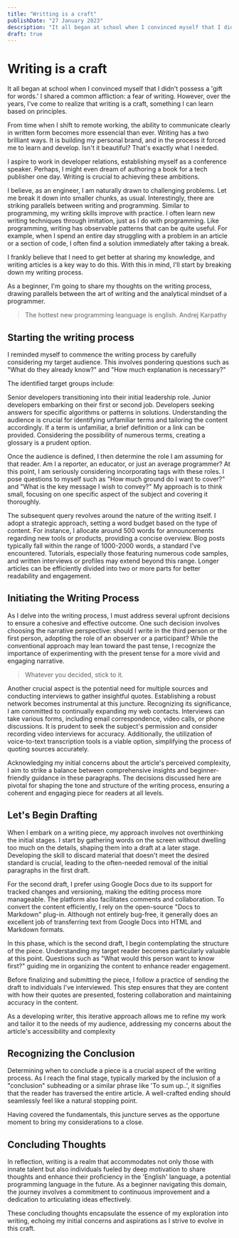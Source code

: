 ```yaml
---
title: "Writting is a craft"
publishDate: "27 January 2023"
description: "It all began at school when I convinced myself that I didn't possess a 'gift for words.' I shared a common affliction: a fear of writing."
draft: true
---
```


# Writing is a craft

It all began at school when I convinced myself that I didn't possess a 'gift for words.' I shared a common affliction: a fear of writing. However, over the years, I've come to realize that writing is a craft, something I can learn based on principles.

From time when I shift to remote working, the ability to communicate clearly in written form becomes more essencial than ever. Writing has a two brilliant ways. It is building my personal brand, and in the process it forced me to learn and develop. Isn't it beautiful? That's exactly what I needed.

I aspire to work in developer relations, establishing myself as a conference speaker. Perhaps, I might even dream of authoring a book for a tech publisher one day. Writing is crucial to achieving these ambitions.

I believe, as an engineer, I am naturally drawn to challenging problems. Let me break it down into smaller chunks, as usual. Interestingly, there are striking parallels between writing and programming. Similar to programming, my writing skills improve with practice. I often learn new writing techniques through imitation, just as I do with programming. Like programming, writing has observable patterns that can be quite useful. For example, when I spend an entire day struggling with a problem in an article or a section of code, I often find a solution immediately after taking a break.

I frankly believe that I need to get better at sharing my knowledge, and writing articles is a key way to do this. With this in mind, I'll start by breaking down my writing process.

As a beginner, I'm going to share my thoughts on the writing process, drawing parallels between the art of writing and the analytical mindset of a programmer.

> The hottest new programming leanguage is english.
> Andrej Karpathy

## Starting the writing process

I reminded myself to commence the writing process by carefully considering my target audience. This involves pondering questions such as "What do they already know?" and "How much explanation is necessary?"

The identified target groups include:

Senior developers transitioning into their initial leadership role.
Junior developers embarking on their first or second job.
Developers seeking answers for specific algorithms or patterns in solutions.
Understanding the audience is crucial for identifying unfamiliar terms and tailoring the content accordingly. If a term is unfamiliar, a brief definition or a link can be provided. Considering the possibility of numerous terms, creating a glossary is a prudent option.

Once the audience is defined, I then determine the role I am assuming for that reader. Am I a reporter, an educator, or just an average programmer? At this point, I am seriously considering incorporating tags with these roles. I pose questions to myself such as "How much ground do I want to cover?" and "What is the key message I wish to convey?" My approach is to think small, focusing on one specific aspect of the subject and covering it thoroughly.

The subsequent query revolves around the nature of the writing itself. I adopt a strategic approach, setting a word budget based on the type of content. For instance, I allocate around 500 words for announcements regarding new tools or products, providing a concise overview. Blog posts typically fall within the range of 1000-2000 words, a standard I've encountered. Tutorials, especially those featuring numerous code samples, and written interviews or profiles may extend beyond this range. Longer articles can be efficiently divided into two or more parts for better readability and engagement.

## Initiating the Writing Process

As I delve into the writing process, I must address several upfront decisions to ensure a cohesive and effective outcome. One such decision involves choosing the narrative perspective: should I write in the third person or the first person, adopting the role of an observer or a participant? While the conventional approach may lean toward the past tense, I recognize the importance of experimenting with the present tense for a more vivid and engaging narrative.

> Whatever you decided, stick to it.

Another crucial aspect is the potential need for multiple sources and conducting interviews to gather insightful quotes. Establishing a robust network becomes instrumental at this juncture. Recognizing its significance, I am committed to continually expanding my web contacts. Interviews can take various forms, including email correspondence, video calls, or phone discussions. It is prudent to seek the subject's permission and consider recording video interviews for accuracy. Additionally, the utilization of voice-to-text transcription tools is a viable option, simplifying the process of quoting sources accurately.

Acknowledging my initial concerns about the article's perceived complexity, I aim to strike a balance between comprehensive insights and beginner-friendly guidance in these paragraphs. The decisions discussed here are pivotal for shaping the tone and structure of the writing process, ensuring a coherent and engaging piece for readers at all levels.

## Let's Begin Drafting

When I embark on a writing piece, my approach involves not overthinking the initial stages. I start by gathering words on the screen without dwelling too much on the details, shaping them into a draft at a later stage. Developing the skill to discard material that doesn't meet the desired standard is crucial, leading to the often-needed removal of the initial paragraphs in the first draft.

For the second draft, I prefer using Google Docs due to its support for tracked changes and versioning, making the editing process more manageable. The platform also facilitates comments and collaboration. To convert the content efficiently, I rely on the open-source "Docs to Markdown" plug-in. Although not entirely bug-free, it generally does an excellent job of transferring text from Google Docs into HTML and Markdown formats.

In this phase, which is the second draft, I begin contemplating the structure of the piece. Understanding my target reader becomes particularly valuable at this point. Questions such as "What would this person want to know first?" guiding me in organizing the content to enhance reader engagement.

Before finalizing and submitting the piece, I follow a practice of sending the draft to individuals I've interviewed. This step ensures that they are content with how their quotes are presented, fostering collaboration and maintaining accuracy in the content.

As a developing writer, this iterative approach allows me to refine my work and tailor it to the needs of my audience, addressing my concerns about the article's accessibility and complexity

## Recognizing the Conclusion

Determining when to conclude a piece is a crucial aspect of the writing process. As I reach the final stage, typically marked by the inclusion of a "conclusion" subheading or a similar phrase like 'To sum up..', it signifies that the reader has traversed the entire article. A well-crafted ending should seamlessly feel like a natural stopping point.

Having covered the fundamentals, this juncture serves as the opportune moment to bring my considerations to a close.

## Concluding Thoughts

In reflection, writing is a realm that accommodates not only those with innate talent but also individuals fueled by deep motivation to share thoughts and enhance their proficiency in the 'English' language, a potential programming language in the future. As a beginner navigating this domain, the journey involves a commitment to continuous improvement and a dedication to articulating ideas effectively.

These concluding thoughts encapsulate the essence of my exploration into writing, echoing my initial concerns and aspirations as I strive to evolve in this craft.

